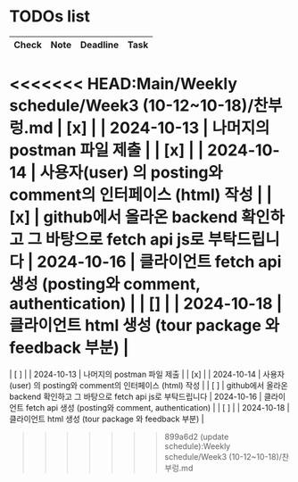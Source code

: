 # TODOs list

| Check | Note       | Deadline   | Task           |
|-------|------------|------------|----------------|
<<<<<<< HEAD:Main/Weekly schedule/Week3 (10-12~10-18)/찬부렁.md
| [x]   |            | 2024-10-13 | 나머지의 postman 파일 제출 |
| [x]   |            | 2024-10-14  | 사용자(user) 의 posting와 comment의 인터페이스 (html) 작성 |
| [x]   | github에서 올라온 backend 확인하고 그 바탕으로 fetch api js로 부탁드립니다            | 2024-10-16  | 클라이언트 fetch api  생성 (posting와 comment, authentication) |
| []   |            | 2024-10-18  | 클라이언트 html 생성  (tour package 와 feedback 부분) |
=======
| [ ]   |            | 2024-10-13 | 나머지의 postman 파일 제출 |
| [x]   |            | 2024-10-14  | 사용자(user) 의 posting와 comment의 인터페이스 (html) 작성 |
| [ ]   | github에서 올라온 backend 확인하고 그 바탕으로 fetch api js로 부탁드립니다            | 2024-10-16  | 클라이언트 fetch api  생성 (posting와 comment, authentication) |
| [ ]   |            | 2024-10-18  | 클라이언트 html 생성  (tour package 와 feedback 부분) |
>>>>>>> 899a6d2 (update schedule):Weekly schedule/Week3 (10-12~10-18)/찬부렁.md
